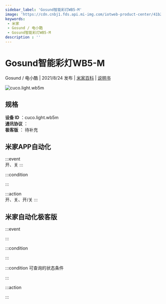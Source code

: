 ```yaml
---
sidebar_label: 'Gosund智能彩灯WB5-M'
image: 'https://cdn.cnbj1.fds.api.mi-img.com/iotweb-product-center/41b2059f8eb0763ff3738f18b9347ed8_Gosund智能灯泡五路彩灯168*168.png?GalaxyAccessKeyId=AKVGLQWBOVIRQ3XLEW&Expires=9223372036854775807&Signature=8qSRLRcdRK1zpmLtWq7lGMqwikI='
keywords: 
 - 米家
 - Gosund / 电小酷
 - Gosund智能彩灯WB5-M
description : ''
---
```

# Gosund智能彩灯WB5-M

Gosund / 电小酷 | 2021/8/24 发布 | [米家百科](https://home.mi.com/webapp/content/baike/product/index.html?model=cuco.light.wb5m) | [说明书](https://home.mi.com/views/introduction.html?model=cuco.light.wb5m&region=cn)

![cuco.light.wb5m](https://cdn.cnbj1.fds.api.mi-img.com/iotweb-product-center/41b2059f8eb0763ff3738f18b9347ed8_Gosund智能灯泡五路彩灯168*168.png?GalaxyAccessKeyId=AKVGLQWBOVIRQ3XLEW&Expires=9223372036854775807&Signature=8qSRLRcdRK1zpmLtWq7lGMqwikI=)

## 规格  
> 
**设备 ID** ：cuco.light.wb5m  
**通讯协议** ：  
**极客版**  ： 待补充 


## 米家APP自动化  

:::event  
开、关
:::

:::condition  

:::

:::action   
开、关、开/关
:::

## 米家自动化极客版  

:::event  

:::

:::condition  

:::

:::condition 可查询的状态条件  

:::

:::action  

:::

        
